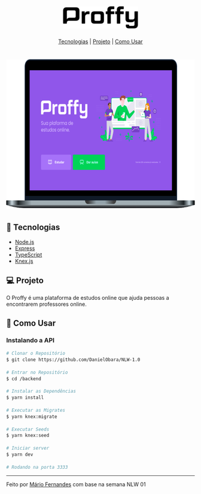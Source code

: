<h1 align="center">
    <img alt="Proffy" title="Proffy" src=".github/proffy.svg" width="200px" />
</h1>

<p align="center">
  <a href="#-tecnologias">Tecnologias</a> |
  <a href="#-projeto">Projeto</a> |
  <a href="#-como-usar">Como Usar</a>
</p>

<h1 align="center">
    <img alt="Proffy" title="#delicinha" src=".github/proffy-web.png" height="400px"/>
</h1>

## 🚀 Tecnologias
- [Node.js](https://nodejs.org/en/)
- [Express](https://expressjs.com/)
- [TypeScript](https://www.typescriptlang.org/)
- [Knex.js](http://knexjs.org/)

## 💻 Projeto
O Proffy é uma plataforma de estudos online que ajuda pessoas a encontrarem professores online.

## 🤔 Como Usar

### Instalando a API 

```bash
# Clonar o Repositório
$ git clone https://github.com/DanielObara/NLW-1.0

# Entrar no Repositório
$ cd /backend

# Instalar as Dependências
$ yarn install

# Executar as Migrates
$ yarn knex:migrate

# Executar Seeds
$ yarn knex:seed

# Iniciar server
$ yarn dev

# Rodando na porta 3333
```

---

Feito por [Mário Fernandes](https://www.linkedin.com/in/mario-fernandes-dev/) com base na semana NLW 01
